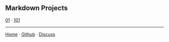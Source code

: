 ## Markdown Projects

[01](https://nikahmadz.github.io/page-01) &middot;
[101](https://nikahmadz.github.io/page-101)

***

[Home][1] &middot;
[Github][2] &middot;
[Discuss][3]

[1]:https://nikahmadz.github.io
[2]:https://github.com/nikahmadz
[3]:https://github.com/nikahmadz/nikahmadz.github.io/discussions "Go to Discusssion Room"
